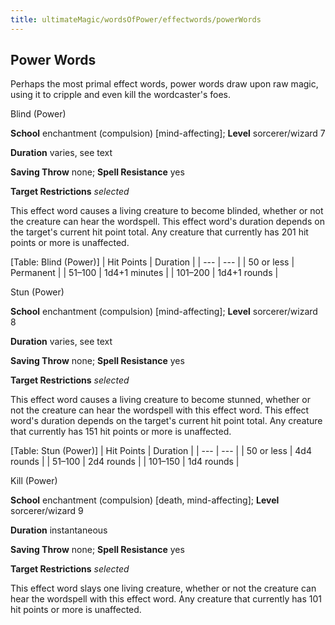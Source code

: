 ```yaml
---
title: ultimateMagic/wordsOfPower/effectwords/powerWords
---
```

## Power Words

Perhaps the most primal effect words, power words draw upon raw magic, using it to cripple and even kill the wordcaster's foes.

Blind (Power)

**School** enchantment (compulsion) [mind-affecting]; **Level** sorcerer/wizard 7

**Duration** varies, see text

**Saving Throw** none; **Spell Resistance** yes

**Target Restrictions** _selected_

This effect word causes a living creature to become blinded, whether or not the creature can hear the wordspell. This effect word's duration depends on the target's current hit point total. Any creature that currently has 201 hit points or more is unaffected.

[Table: Blind (Power)]
| Hit Points | Duration |
| --- | --- |
| 50 or less | Permanent |
| 51–100 | 1d4+1 minutes |
| 101–200 | 1d4+1 rounds |

Stun (Power)

**School** enchantment (compulsion) [mind-affecting]; **Level** sorcerer/wizard 8

**Duration** varies, see text

**Saving Throw** none; **Spell Resistance** yes

**Target Restrictions** _selected_

This effect word causes a living creature to become stunned, whether or not the creature can hear the wordspell with this effect word. This effect word's duration depends on the target's current hit point total. Any creature that currently has 151 hit points or more is unaffected.

[Table: Stun (Power)]
| Hit Points | Duration |
| --- | --- |
| 50 or less | 4d4 rounds |
| 51–100 | 2d4 rounds |
| 101–150 | 1d4 rounds |

Kill (Power)

**School** enchantment (compulsion) [death, mind-affecting]; **Level** sorcerer/wizard 9

**Duration** instantaneous

**Saving Throw** none; **Spell Resistance** yes

**Target Restrictions** _selected_

This effect word slays one living creature, whether or not the creature can hear the wordspell with this effect word. Any creature that currently has 101 hit points or more is unaffected.

